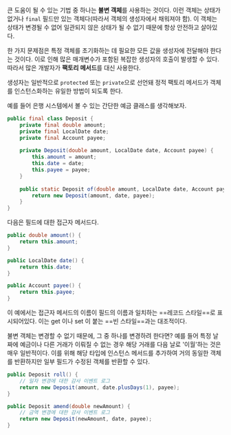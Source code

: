 큰 도움이 될 수 있는 기법 중 하나는 **불변 객체**를 사용하는 것이다. 이런 객체는 상태가 없거나 `final` 필드만 있는 객체다(따라서 객체의 생성자에서 채워져야 함). 
이 객체는 상태가 변경될 수 없어 일관되지 않은 상태가 될 수 없기 때문에 항상 안전하고 살아있다.

한 가지 문제점은 특정 객체를 초기화하는 데 필요한 모든 값을 생성자에 전달해야 한다는 것이다. 이로 인해 많은 매개변수가 포함된 복잡한 생성자의 호출이 발생할 수 있다. 따라서 많은 개발자가 **팩토리 메서드**를 대신 사용한다.

생성자는 일반적으로 `protected` 또는 `private`으로 선언돼 정적 팩토리 메서드가 객체를 인스턴스화하는 유일한 방법이 되도록 한다.

예를 들어 은행 시스템에서 볼 수 있는 간단한 예금 클래스를 생각해보자.

```java
public final class Deposit {
	private final double amount;
	private final LocalDate date;
	private final Account payee;
	
	private Deposit(double amount, LocalDate date, Account payee) {
		this.amount = amount;
		this.date = date;
		this.payee = payee;
	}
	
	public static Deposit of(double amount, LocalDate date, Account payee) {
		return new Deposit(amount, date, payee);
	}
}
```

다음은 필드에 대한 접근자 메서드다.

```java
public double amount() {
	return this.amount;
}

public LocalDate date() {
	return this.date;
}

public Account payee() {
	return this.payee;
}
```

이 예에서는 접근자 메서드의 이름이 필드의 이름과 일치하는 ==레코드 스타일==로 표시되어있다. 이는 get 이나 set 이 붙는 ==빈 스타일==과는 대조적이다.

불변 객체는 변경할 수 없기 때문에, 그 중 하나를 변경하려 한다면? 예를 들어 특정 날짜에 예금이나 다른 거래가 이뤄질 수 없는 경우 해당 거래를 다음 날로 '이월'하는 것은 매우 일반적이다. 이를 위해 해당 타입에 인스턴스 메서드를 추가하여 거의 동일한 객체를 반환하지만 일부 필드가 수정된 객체를 반환할 수 있다.

```java
public Deposit roll() {
	// 일자 변경에 대한 감사 이벤트 로그
	return new Deposit(amount, date.plusDays(1), payee);
}

public Deposit amend(double newAmount) {
	// 금액 변경에 대한 감사 이벤트 로그
	return new Deposit(newAmount, date, payee);
}
```